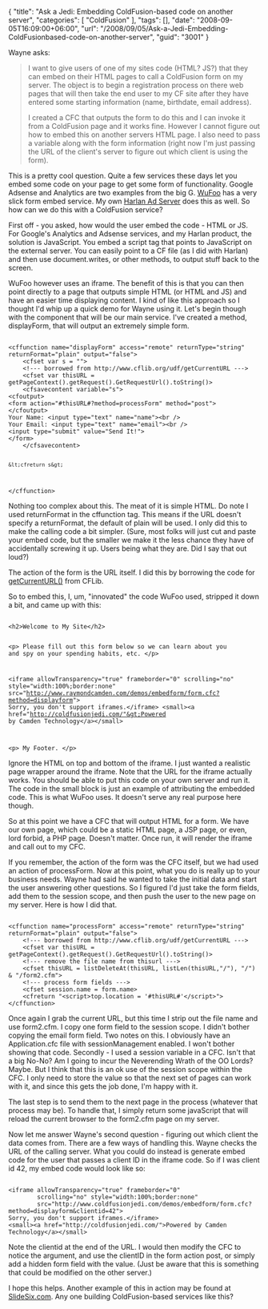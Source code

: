 {
	"title": "Ask a Jedi: Embedding ColdFusion-based code on another server",
	"categories": [
		"ColdFusion"
	],
	"tags": [],
	"date": "2008-09-05T16:09:00+06:00",
	"url": "/2008/09/05/Ask-a-Jedi-Embedding-ColdFusionbased-code-on-another-server",
	"guid": "3001"
}

Wayne asks:

<blockquote>
<p>
I want to give users of one of my sites code (HTML? JS?) that they can embed on their HTML pages to call a ColdFusion form on my server. The object is to begin a registration process on there web pages that will then take the end user to my CF site after they have entered some starting information (name, birthdate, email address).

I created a CFC that outputs the form to do this and I can invoke it from a ColdFusion page and it works fine. However I cannot figure out how to embed this on another servers HTML page. I also need to pass a variable along with the form information (right  now I'm just passing the URL of the client's server to figure out which client is using the form).
</p>
</blockquote>
<!--more-->
This is a pretty cool question. Quite a few services these days let you embed some code on your page to get some form of functionality. Google Adsense and Analytics are two examples from the big G. <a href="http://www.wufoo.com">WuFoo</a> has a very slick form embed service. My own <a href="http://harlan.riaforge.org">Harlan Ad Server</a> does this as well. So how can we do this with a ColdFusion service?

First off - you asked, how would the user embed the code - HTML or JS. For Google's Analytics and Adsense services, and my Harlan product, the solution is JavaScript. You embed a script tag that points to JavaScript on the external server. You can easily point to a CF file (as I did with Harlan) and then use document.writes, or other methods, to output stuff back to the screen.

WuFoo however uses an iframe. The benefit of this is that you can then point directly to a page that outputs simple HTML (or HTML and JS) and have an easier time displaying content. I kind of like this approach so I thought I'd whip up a quick demo for Wayne using it. Let's begin though with the component that will be our main service. I've created a method, displayForm, that will output an extremely simple form.

<code>
&lt;cffunction name="displayForm" access="remote" returnType="string" returnFormat="plain" output="false"&gt;
	&lt;cfset var s = ""&gt;
	&lt;!--- borrowed from http://www.cflib.org/udf/getCurrentURL ---&gt;
	&lt;cfset var thisURL = getPageContext().getRequest().GetRequestUrl().toString()&gt;
	&lt;cfsavecontent variable="s"&gt;
&lt;cfoutput&gt;
&lt;form action="#thisURL#?method=processForm" method="post"&gt;
&lt;/cfoutput&gt;
Your Name: &lt;input type="text" name="name"&gt;&lt;br /&gt;
Your Email: &lt;input type="text" name="email"&gt;&lt;br /&gt;
&lt;input type="submit" value="Send It!"&gt;
&lt;/form&gt;
	&lt;/cfsavecontent&gt;
	
	&lt;cfreturn s&gt;
&lt;/cffunction&gt;
</code>

Nothing too complex about this. The meat of it is simple HTML. Do note I used returnFormat in the cffunction tag. This means if the URL doesn't specify a returnFormat, the default of plain will be used. I only did this to make the calling code a bit simpler. (Sure, most folks will just cut and paste your embed code, but the smaller we make it the less chance they have of accidentally screwing it up. Users being what they are. Did I say that out loud?)

The action of the form is the URL itself. I did this by borrowing the code for <a href="http://www.cflib.org/udf/getcurrenturl">getCurrentURL()</a> from CFLib. 

So to embed this, I, um, "innovated" the code WuFoo used, stripped it down a bit, and came up with this:

<code>
&lt;h2&gt;Welcome to My Site&lt;/h2&gt;

&lt;p&gt;
Please fill out this form below so we can learn about you and spy on your spending habits, etc.
&lt;/p&gt;

&lt;iframe allowTransparency="true" frameborder="0" 
		scrolling="no" style="width:100%;border:none" 
		src="http://www.raymondcamden.com/demos/embedform/form.cfc?method=displayform"&gt;
Sorry, you don't support iframes.&lt;/iframe&gt;
&lt;small&gt;&lt;a href="http://coldfusionjedi.com/"&gt;Powered by Camden Technology&lt;/a&gt;&lt;/small&gt;

&lt;p&gt;
My Footer.
&lt;/p&gt;
</code>

Ignore the HTML on top and bottom of the iframe. I just wanted a realistic page wrapper around the iframe. Note that the URL for the iframe actually works. You should be able to put this code on your own server and run it. The code in the small block is just an example of attributing the embedded code. This is what WuFoo uses. It doesn't serve any real purpose here though.

So at this point we have a CFC that will output HTML for a form. We have our own page, which could be a static HTML page, a JSP page, or even, lord forbid, a PHP page. Doesn't matter. Once run, it will render the iframe and call out to my CFC.

If you remember, the action of the form was the CFC itself, but we had used an action of processForm. Now at this point, what you do is really up to your business needs. Wayne had said he wanted to take the initial data and start the user answering other questions. So I figured I'd just take the form fields, add them to the session scope, and then push the user to the new page on my server. Here is how I did that.

<code>
&lt;cffunction name="processForm" access="remote" returnType="string" returnFormat="plain" output="false"&gt;
	&lt;!--- borrowed from http://www.cflib.org/udf/getCurrentURL ---&gt;
	&lt;cfset var thisURL = getPageContext().getRequest().GetRequestUrl().toString()&gt;
	&lt;!--- remove the file name from thisurl ---&gt;
	&lt;cfset thisURL = listDeleteAt(thisURL, listLen(thisURL,"/"), "/") & "/form2.cfm"&gt;
	&lt;!--- process form fields ---&gt;
	&lt;cfset session.name = form.name&gt;
	&lt;cfreturn "&lt;script&gt;top.location = '#thisURL#'&lt;/script&gt;"&gt;
&lt;/cffunction&gt;
</code>

Once again I grab the current URL, but this time I strip out the file name and use form2.cfm. I copy one form field to the session scope. I didn't bother copying the email form field. Two notes on this. I obviously have an Application.cfc file with sessionManagement enabled. I won't bother showing that code. Secondly - I used a session variable in a CFC. Isn't that a big No-No? Am I going to incur the Neverending Wrath of the OO Lords? Maybe. But I think that this is an ok use of the session scope within the CFC. I only need to store the value so that the next set of pages can work with it, and since this gets the job done, I'm happy with it. 

The last step is to send them to the next page in the process (whatever that process may be). To handle that, I simply return some javaScript that will reload the current browser to the form2.cfm page on my server.

Now let me answer Wayne's second question - figuring out which client the data comes from. There are a few ways of handling this. Wayne checks the URL of the calling server. What you could do instead is generate embed code for the user that passes a client ID in the iframe code. So if I was client id 42, my embed code would look like so:

<code>
&lt;iframe allowTransparency="true" frameborder="0" 
		scrolling="no" style="width:100%;border:none" 
		src="http://www.coldfusionjedi.com/demos/embedform/form.cfc?method=displayform&clientid=42"&gt;
Sorry, you don't support iframes.&lt;/iframe&gt;
&lt;small&gt;&lt;a href="http://coldfusionjedi.com/"&gt;Powered by Camden Technology&lt;/a&gt;&lt;/small&gt;
</code>

Note the clientid at the end of the URL. I would then modify the CFC to notice the argument, and use the clientID in the form action post, or simply add a hidden form field with the value. (Just be aware that this is something that could be modified on the other server.)

I hope this helps. Another example of this in action may be found at <a href="http://www.slidesix.com">SlideSix.com</a>. Any one building ColdFusion-based services like this?